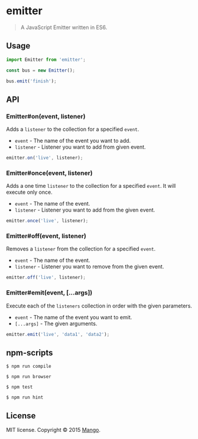 # emitter

> A JavaScript Emitter written in ES6.

## Usage
```js
import Emitter from 'emitter';

const bus = new Emitter();

bus.emit('finish');
```

## API

### Emitter#on(event, listener)
Adds a `listener` to the collection for a specified `event`.
- `event` - The name of the event you want to add.
- `listener` - Listener you want to add from given event.

```js
emitter.on('live', listener);
```

### Emitter#once(event, listener)
Adds a one time `listener` to the collection for a specified `event`. It will execute only once.
- `event` - The name of the event.
- `listener` - Listener you want to add from the given event.

```js
emitter.once('live', listener);
```

### Emitter#off(event, listener)
Removes a `listener` from the collection for a specified `event`.
- `event` - The name of the event.
- `listener` - Listener you want to remove from the given event.

```js
emitter.off('live', listener);
```

### Emitter#emit(event, [...args])
Execute each of the `listeners` collection in order with the given parameters.
- `event` - The name of the event you want to emit.
- `[...args]` - The given arguments.

```js
emitter.emit('live', 'data1', 'data2');
```

## npm-scripts
```
$ npm run compile
```

```
$ npm run browser
```

```
$ npm test
```

```
$ npm run hint
```

## License
MIT license. Copyright © 2015 [Mango](http://getmango.com).
